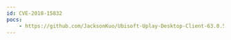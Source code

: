 ```yaml
---
id: CVE-2018-15832
pocs:
    - https://github.com/JacksonKuo/Ubisoft-Uplay-Desktop-Client-63.0.5699.0
---
```

